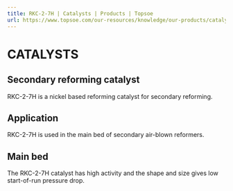 ```yaml
---
title: RKC-2-7H | Catalysts | Products | Topsoe
url: https://www.topsoe.com/our-resources/knowledge/our-products/catalysts/rkc-2-7h#main-content
---
```


# CATALYSTS

## Secondary reforming catalyst

RKC-2-7H is a nickel based reforming catalyst for secondary reforming.

## Application

RKC-2-7H is used in the main bed of secondary air-blown reformers.

## Main bed

The RKC-2-7H catalyst has high activity and the shape and size gives low start-of-run pressure drop.